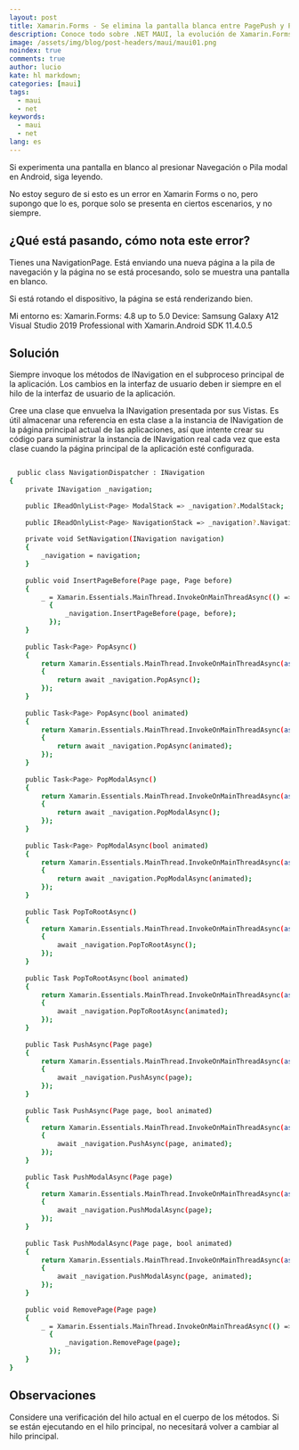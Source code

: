 ```yaml
---
layout: post
title: Xamarin.Forms - Se elimina la pantalla blanca entre PagePush y PopP
description: Conoce todo sobre .NET MAUI, la evolución de Xamarin.Forms. - Primer articulo -
image: /assets/img/blog/post-headers/maui/maui01.png
noindex: true
comments: true
author: lucio
kate: hl markdown;
categories: [maui]
tags:
  - maui
  - net
keywords:
  - maui
  - net
lang: es
---
```


Si experimenta una pantalla en blanco al presionar Navegación o Pila modal en Android, siga leyendo.

No estoy seguro de si esto es un error en Xamarin Forms o no, pero supongo que lo es, porque solo se presenta en ciertos escenarios, y no siempre.

## ¿Qué está pasando, cómo nota este error?
Tienes una NavigationPage. Está enviando una nueva página a la pila de navegación y la página no se está procesando, solo se muestra una pantalla en blanco.

Si está rotando el dispositivo, la página se está renderizando bien.

Mi entorno es:
Xamarin.Forms: 4.8 up to 5.0
Device: Samsung Galaxy A12
Visual Studio 2019 Professional with Xamarin.Android SDK 11.4.0.5

## Solución
Siempre invoque los métodos de INavigation en el subproceso principal de la aplicación. Los cambios en la interfaz de usuario deben ir siempre en el hilo de la interfaz de usuario de la aplicación.

Cree una clase que envuelva la INavigation presentada por sus Vistas. Es útil almacenar una referencia en esta clase a la instancia de INavigation de la página principal actual de las aplicaciones, así que intente crear su código para suministrar la instancia de INavigation real cada vez que esta clase cuando la página principal de la aplicación esté configurada.

~~~bash

  public class NavigationDispatcher : INavigation
{
    private INavigation _navigation;
 
    public IReadOnlyList<Page> ModalStack => _navigation?.ModalStack;
 
    public IReadOnlyList<Page> NavigationStack => _navigation?.NavigationStack;
 
    private void SetNavigation(INavigation navigation)
    {
        _navigation = navigation;
    }
 
    public void InsertPageBefore(Page page, Page before)
    {
        _ = Xamarin.Essentials.MainThread.InvokeOnMainThreadAsync(() =>
          {
              _navigation.InsertPageBefore(page, before);
          });
    }
 
    public Task<Page> PopAsync()
    {
        return Xamarin.Essentials.MainThread.InvokeOnMainThreadAsync(async () =>
        {
            return await _navigation.PopAsync();
        });
    }
 
    public Task<Page> PopAsync(bool animated)
    {
        return Xamarin.Essentials.MainThread.InvokeOnMainThreadAsync(async () =>
        {
            return await _navigation.PopAsync(animated);
        });
    }
 
    public Task<Page> PopModalAsync()
    {
        return Xamarin.Essentials.MainThread.InvokeOnMainThreadAsync(async () =>
        {
            return await _navigation.PopModalAsync();
        });
    }
 
    public Task<Page> PopModalAsync(bool animated)
    {
        return Xamarin.Essentials.MainThread.InvokeOnMainThreadAsync(async () =>
        {
            return await _navigation.PopModalAsync(animated);
        });
    }
 
    public Task PopToRootAsync()
    {
        return Xamarin.Essentials.MainThread.InvokeOnMainThreadAsync(async () =>
        {
            await _navigation.PopToRootAsync();
        });
    }
 
    public Task PopToRootAsync(bool animated)
    {
        return Xamarin.Essentials.MainThread.InvokeOnMainThreadAsync(async () =>
        {
            await _navigation.PopToRootAsync(animated);
        });
    }
 
    public Task PushAsync(Page page)
    {
        return Xamarin.Essentials.MainThread.InvokeOnMainThreadAsync(async () =>
        {
            await _navigation.PushAsync(page);
        });
    }
 
    public Task PushAsync(Page page, bool animated)
    {
        return Xamarin.Essentials.MainThread.InvokeOnMainThreadAsync(async () =>
        {
            await _navigation.PushAsync(page, animated);
        });
    }
 
    public Task PushModalAsync(Page page)
    {
        return Xamarin.Essentials.MainThread.InvokeOnMainThreadAsync(async () =>
        {
            await _navigation.PushModalAsync(page);
        });
    }
 
    public Task PushModalAsync(Page page, bool animated)
    {
        return Xamarin.Essentials.MainThread.InvokeOnMainThreadAsync(async () =>
        {
            await _navigation.PushModalAsync(page, animated);
        });
    }
 
    public void RemovePage(Page page)
    {
        _ = Xamarin.Essentials.MainThread.InvokeOnMainThreadAsync(() =>
          {
              _navigation.RemovePage(page);
          });
    }
}

~~~

## Observaciones
Considere una verificación del hilo actual en el cuerpo de los métodos.
Si se están ejecutando en el hilo principal, no necesitará volver a cambiar al hilo principal.

